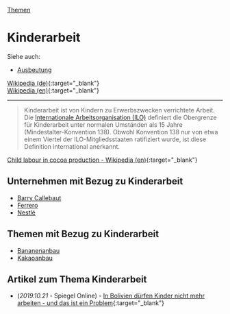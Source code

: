 [Themen](../themen.html)   

# Kinderarbeit

Siehe auch:
* [Ausbeutung](../thema/ausbeutung.html)

[Wikipedia (de)](https://de.wikipedia.org/wiki/Kinderarbeit){:target="_blank"}   
[Wikipedia (en)](https://en.wikipedia.org/wiki/Child_labour){:target="_blank"}   

---

> Kinderarbeit ist von Kindern zu Erwerbszwecken verrichtete Arbeit.   
Die [Internationale Arbeitsorganisation (ILO)](../organisationen/ilo.html) definiert die Obergrenze für Kinderarbeit unter normalen Umständen als 15 Jahre (Mindestalter-Konvention 138). Obwohl Konvention 138 nur von etwa einem Viertel der ILO-Mitgliedsstaaten ratifiziert wurde, ist diese Definition international anerkannt.   

[Child labour in cocoa production - Wikipedia (en)](https://en.wikipedia.org/wiki/Child_labour_in_cocoa_production){:target="_blank"}   

## Unternehmen mit Bezug zu Kinderarbeit
* [Barry Callebaut](../konzerne/barry_callebaut#kinderarbeit)
* [Ferrero](../konzerne/ferrero#kinderarbeit)
* [Nestlé](../konzerne/nestle#kinderarbeit)

## Themen mit Bezug zu Kinderarbeit
* [Bananenanbau](../thema/bananenanbau.html)
* [Kakaoanbau](..thema/kakaoanbau.html)

## Artikel zum Thema Kinderarbeit
* (_2019.10.21_ - Spiegel Online) - [In Bolivien dürfen Kinder nicht mehr arbeiten - und das ist ein Problem](https://www.spiegel.de/politik/ausland/bolivien-und-seine-kinderarbeiter-zurueck-in-der-rechtlosigkeit-a-1289863.html){:target="_blank"}
